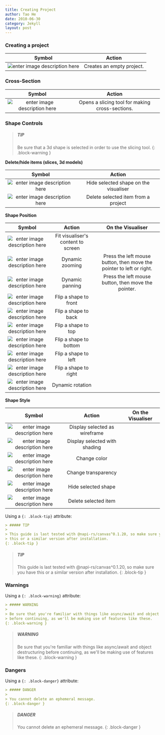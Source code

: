 ```yaml
---
title: Creating Project
author: Tao He
date: 2010-06-30
category: Jekyll
layout: post
---
```





### Creating a project

<div class="table-wrapper" markdown="block">

|Symbol|Action|
|:-:|:-:|
![enter image description here](https://OptimalSlope.github.io/manual/assets/control-icons/create-project.png)| Creates an empty project.|


### Cross-Section
<div class="table-wrapper" markdown="block">

|Symbol|Action|
|:-:|:-:|
![enter image description here](https://OptimalSlope.github.io/manual/assets/control-icons/content-cut-custom.png)| Opens a slicing tool for making cross-sections.|


</div>

 
### Shape Controls
> ##### TIP
>
> Be sure that a 3d shape is selected in order to use the slicing tool.
{: .block-warning }


**Delete/hide items (slices, 3d models)**

<div class="table-wrapper" markdown="block">

|Symbol|Action|
|:-:|:-:|
|![enter image description here](https://OptimalSlope.github.io/manual/assets/control-icons/eye-off-custom.png)| Hide selected shape on the visualiser| 
|![enter image description here](https://OptimalSlope.github.io/manual/assets/control-icons/delete-custom.png)| Delete selected item from a project| 

</div>

**Shape Position**

<div class="table-wrapper" markdown="block">

|Symbol|Action|On the Visualiser|
|:-:|:-:|:-:|
|![enter image description here](https://OptimalSlope.github.io/manual/assets/control-icons/fit-to-screen.png)|Fit visualiser's content to screen||
|![enter image description here](https://OptimalSlope.github.io/manual/assets/control-icons/loupe-custom.png)| Dynamic zooming| Press the left mouse button, then move the pointer to left or right.|
|![enter image description here](https://OptimalSlope.github.io/manual/assets/control-icons/pan-custom.png)| Dynamic panning| Press the left mouse button, then move the pointer.|
|![enter image description here](https://OptimalSlope.github.io/manual/assets/control-icons/flip-to-front-custom.png)| Flip a shape to front| |
|![enter image description here](https://OptimalSlope.github.io/manual/assets/control-icons/flip-to-back-custom.png)| Flip a shape to back| |
|![enter image description here](https://OptimalSlope.github.io/manual/assets/control-icons/border-top-variant-custom.png)| Flip a shape to top| |
|![enter image description here](https://OptimalSlope.github.io/manual/assets/control-icons/border-bottom-variant-custom.png)| Flip a shape to bottom| | 
|![enter image description here](https://OptimalSlope.github.io/manual/assets/control-icons/border-left-variant-custom.png)| Flip a shape to left| |
|![enter image description here](https://OptimalSlope.github.io/manual/assets/control-icons/border-right-variant-custom.png)| Flip a shape to right| | 
|![enter image description here](https://OptimalSlope.github.io/manual/assets/control-icons/rotate-360-custom.png)| Dynamic rotation| |


</div>


**Shape Style**

<div class="table-wrapper" markdown="block">

|Symbol|Action|On the Visualiser|
|:-:|:-:|:-:|
|![enter image description here](https://OptimalSlope.github.io/manual/assets/control-icons/panorama-fisheye-custom.png)|Display selected as wireframe||
|![enter image description here](https://OptimalSlope.github.io/manual/assets/control-icons/circle-custom.png)| Display selected with shading||
|![enter image description here](https://OptimalSlope.github.io/manual/assets/control-icons/palette-custom.png)| Change color| |
|![enter image description here](https://OptimalSlope.github.io/manual/assets/control-icons/texture-box-custom.png)| Change transparency| |
|![enter image description here](https://OptimalSlope.github.io/manual/assets/control-icons/eye-off-custom.png)| Hide selected shape| |
|![enter image description here](https://OptimalSlope.github.io/manual/assets/control-icons/delete-custom.png)| Delete selected item| |



</div>



Using a `{: .block-tip}` attribute:

```markdown
> ##### TIP
>
> This guide is last tested with @napi-rs/canvas^0.1.20, so make sure you have
> this or a similar version after installation.
{: .block-tip }
```

> ##### TIP
>
> This guide is last tested with @napi-rs/canvas^0.1.20, so make sure you have
> this or a similar version after installation.
{: .block-tip }

### Warnings

Using a `{: .block-warning}` attribute:

```markdown
> ##### WARNING
>
> Be sure that you're familiar with things like async/await and object destructuring
> before continuing, as we'll be making use of features like these.
{: .block-warning }
```

> ##### WARNING
>
> Be sure that you're familiar with things like async/await and object destructuring
> before continuing, as we'll be making use of features like these.
{: .block-warning }

### Dangers

Using a `{: .block-danger}` attribute:

```markdown
> ##### DANGER
>
> You cannot delete an ephemeral message.
{: .block-danger }
```

> ##### DANGER
>
> You cannot delete an ephemeral message.
{: .block-danger }

[1]: https://discordjs.guide/popular-topics/canvas.html#setting-up-napi-rs-canvas
[2]: https://kramdown.gettalong.org/quickref.html#block-attributes
